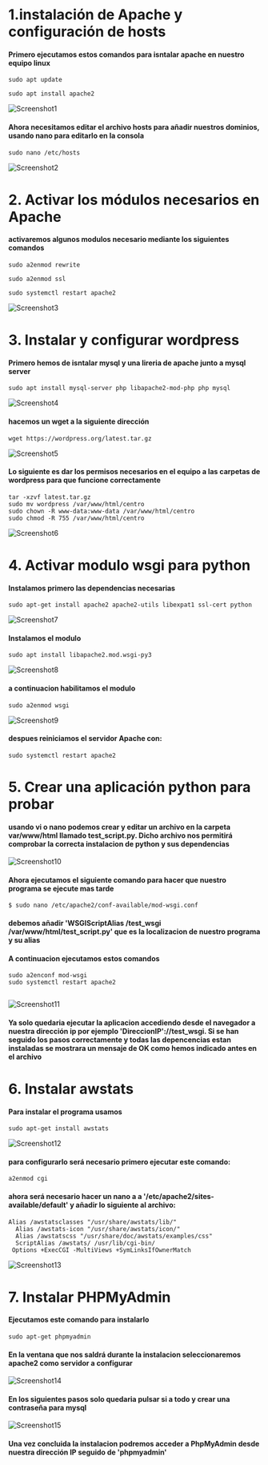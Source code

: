 # 1.instalación de Apache y configuración de hosts

#### Primero ejecutamos estos comandos para isntalar apache en nuestro equipo linux


```
sudo apt update

sudo apt install apache2
```

![Screenshot1](Fotos/foto1.png)

#### Ahora necesitamos editar el archivo hosts para añadir nuestros dominios, usando nano para editarlo en la consola

```
sudo nano /etc/hosts
```

![Screenshot2](Fotos/foto2.png)


# 2. Activar los módulos necesarios en Apache

#### activaremos algunos modulos necesario mediante los siguientes comandos

```
sudo a2enmod rewrite

sudo a2enmod ssl

sudo systemctl restart apache2
```

![Screenshot3](Fotos/foto3.png)

# 3. Instalar y configurar wordpress

#### Primero hemos de isntalar mysql y una lireria de apache junto a mysql server

```
sudo apt install mysql-server php libapache2-mod-php php mysql
```

![Screenshot4](Fotos/foto4.png)

#### hacemos un wget a la siguiente dirección

```
wget https://wordpress.org/latest.tar.gz
```
![Screenshot5](Fotos/foto5.png)

#### Lo siguiente es dar los permisos necesarios en el equipo a las carpetas de wordpress para que funcione correctamente

```
tar -xzvf latest.tar.gz
sudo mv wordpress /var/www/html/centro
sudo chown -R www-data:www-data /var/www/html/centro
sudo chmod -R 755 /var/www/html/centro
```

![Screenshot6](Fotos/foto6.png)

# 4. Activar modulo wsgi para python

#### Instalamos primero las dependencias necesarias

```
sudo apt-get install apache2 apache2-utils libexpat1 ssl-cert python
```

![Screenshot7](Fotos/foto7.png)

#### Instalamos el modulo

```
sudo apt install libapache2.mod.wsgi-py3

```

![Screenshot8](Fotos/foto8.png)

#### a continuacion habilitamos el modulo

```
sudo a2enmod wsgi
```

![Screenshot9](Fotos/foto9.png)

#### despues reiniciamos el servidor Apache con:

```
sudo systemctl restart apache2
```

# 5. Crear una aplicación python para probar

#### usando vi o nano podemos crear y editar un archivo en la carpeta var/www/html llamado test_script.py. Dicho archivo nos permitirá comprobar la correcta instalacion de python y sus dependencias

![Screenshot10](Fotos/foto10.png)

#### Ahora ejecutamos el siguiente comando para hacer que nuestro programa se ejecute mas tarde

```
$ sudo nano /etc/apache2/conf-available/mod-wsgi.conf
```
#### debemos añadir 'WSGIScriptAlias /test_wsgi /var/www/html/test_script.py' que es la localizacion de nuestro programa y su alias

#### A continuacion ejecutamos estos comandos

```
sudo a2enconf mod-wsgi
sudo systemctl restart apache2


```

![Screenshot11](Fotos/foto11.png)

#### Ya solo quedaria ejecutar la aplicacion accediendo desde el navegador a nuestra dirección ip por ejemplo 'DireccionIP'://test_wsgi. Si se han seguido los pasos correctamente y todas las depencencias estan instaladas se mostrara un mensaje de OK como hemos indicado antes en el archivo

# 6. Instalar awstats

#### Para instalar el programa usamos

```
sudo apt-get install awstats
```

![Screenshot12](Fotos/foto12.png)

#### para configurarlo será necesario primero ejecutar este comando:

```
a2enmod cgi
```

#### ahora será necesario hacer un nano a a '/etc/apache2/sites-available/default'  y añadir lo siguiente al archivo:

```
Alias /awstatsclasses "/usr/share/awstats/lib/"
  Alias /awstats-icon "/usr/share/awstats/icon/"
  Alias /awstatscss "/usr/share/doc/awstats/examples/css"
  ScriptAlias /awstats/ /usr/lib/cgi-bin/
 Options +ExecCGI -MultiViews +SymLinksIfOwnerMatch
```

![Screenshot13](Fotos/foto13.png)

# 7. Instalar PHPMyAdmin

#### Ejecutamos este comando para instalarlo

```
sudo apt-get phpmyadmin
```

#### En la ventana que nos saldrá durante la instalacion seleccionaremos apache2 como servidor a configurar

![Screenshot14](Fotos/foto14.png)

#### En los siguientes pasos solo quedaria pulsar si a todo y crear una contraseña para mysql

![Screenshot15](Fotos/foto15.png)


#### Una vez concluida la instalacion podremos acceder a PhpMyAdmin desde nuestra dirección IP seguido de 'phpmyadmin'

